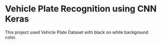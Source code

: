 # Vehicle Plate Recognition using CNN Keras 
This project used Vehicle Plate Dataset with black on white background color.
